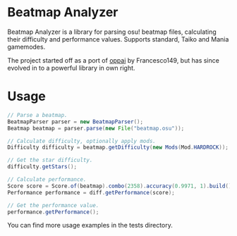 # Beatmap Analyzer

Beatmap Analyzer is a library for parsing osu! beatmap files, calculating their difficulty and performance values. Supports standard, Taiko and Mania gamemodes.

The project started off as a port of [oppai](https://github.com/Francesco149/oppai) by Francesco149, but has since evolved in to a powerful library in own right.

# Usage

```java
// Parse a beatmap.
BeatmapParser parser = new BeatmapParser();
Beatmap beatmap = parser.parse(new File("beatmap.osu"));

// Calculate difficulty, optionally apply mods.
Difficulty difficulty = beatmap.getDifficulty(new Mods(Mod.HARDROCK));

// Get the star difficulty.
difficulty.getStars();

// Calculate performance.
Score score = Score.of(beatmap).combo(2358).accuracy(0.9971, 1).build();
Performance performance = diff.getPerformance(score);

// Get the performance value.
performance.getPerformance();
```
You can find more usage examples in the tests directory.